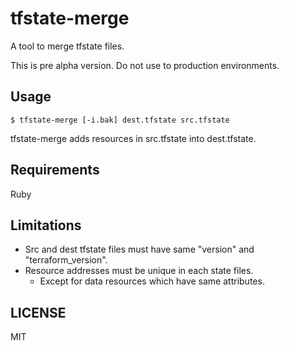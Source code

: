# tfstate-merge

A tool to merge tfstate files.

This is pre alpha version. Do not use to production environments.

## Usage

```console
$ tfstate-merge [-i.bak] dest.tfstate src.tfstate
```

tfstate-merge adds resources in src.tfstate into dest.tfstate.

## Requirements

Ruby

## Limitations

- Src and dest tfstate files must have same "version" and "terraform_version".
- Resource addresses must be unique in each state files.
  - Except for data resources which have same attributes.

## LICENSE

MIT
